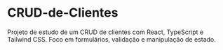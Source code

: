 # CRUD-de-Clientes
Projeto de estudo de um CRUD de clientes com React, TypeScript e Tailwind CSS. Foco em formulários, validação e manipulação de estado.

